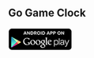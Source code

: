 ## Go Game Clock ##

[<img src="google-play-icon.png">](https://play.google.com/store/apps/details?id=com.psocha.goclock) 